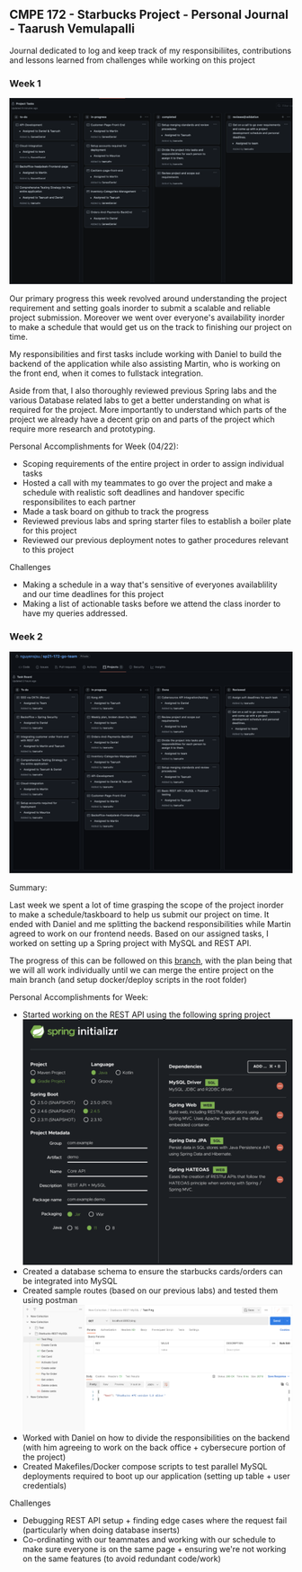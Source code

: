 ## CMPE 172 - Starbucks Project - Personal Journal - Taarush Vemulapalli


Journal dedicated to log and keep track of my responsibiliites, contributions and lessons learned from challenges while working on this project

### Week 1 
![week1-taskboard](../Images/week1-taskboard.png)

Our primary progress this week revolved around understanding the project requirement and setting goals inorder to submit a scalable and reliable project submission. Moreover we went over everyone's availability inorder to make a schedule that would get us on the track to finishing our project on time. 

My responsibilities and first tasks include working with Daniel to build the backend of the application while also assisting Martin, who is working on the front end, when it comes to fullstack integration. 

Aside from that, I also thoroughly reviewed previous Spring labs and the various Database related labs to get a better understanding on what is required for the project. More importantly to understand which parts of the project we already have a decent grip on and parts of the project which require more research and prototyping. 


Personal Accomplishments for Week (04/22):
* Scoping requirements of the entire project in order to assign individual tasks
* Hosted a call with my teammates to go over the project and make a schedule with realistic soft deadlines and handover specific responsibilites to each partner
* Made a task board on github to track the progress
* Reviewed previous labs and spring starter files to establish a boiler plate for this project
* Reviewed our previous deployment notes to gather procedures relevant to this project

Challenges
* Making a schedule in a way that's sensitive of everyones availablility and our time deadlines for this project
* Making a list of actionable tasks before we attend the class inorder to have my queries addressed. 


### Week 2
![week2-taskboard](../Images/week2-taskboard.png)

Summary: 

Last week we spent a lot of time grasping the scope of the project inorder to make a schedule/taskboard to help us submit our project on time. It ended with Daniel and me splitting the backend responsibilities while Martin agreed to work on our frontend needs. Based on our assigned tasks, I worked on setting up a Spring project with MySQL and REST API. 

The progress of this can be followed on this [branch](https://github.com/nguyensjsu/sp21-172-go-team/tree/taarush/rest-api), with the plan being that we will all work individually until we can merge the entire project on the main branch (and setup docker/deploy scripts in the root folder)

Personal Accomplishments for Week:
* Started working on the REST API using the following spring project
![init](../Images/rest-initializer.png)
* Created a database schema to ensure the starbucks cards/orders can be integrated into MySQL
* Created sample routes (based on our previous labs) and tested them using postman
![postman](../Images/rest-post-api.png)
* Worked with Daniel on how to divide the responsibilities on the backend (with him agreeing to work on the back office + cybersecure portion of the project)
* Created Makefiles/Docker compose scripts to test parallel MySQL deployments required to boot up our application (setting up table + user credentials)

Challenges
* Debugging REST API setup + finding edge cases where the request fail (particularly when doing database inserts)
* Co-ordinating with our teammates and working with our schedule to make sure everyone is on the same page + ensuring we're not working on the same features (to avoid redundant code/work) 